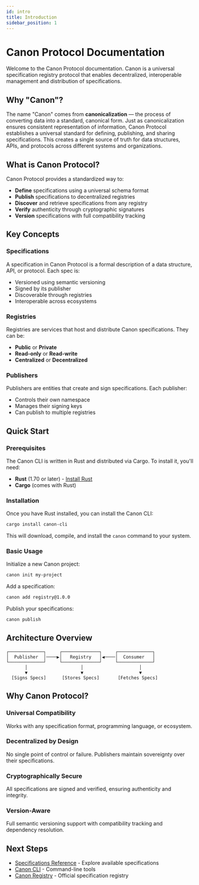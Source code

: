 ```yaml
---
id: intro
title: Introduction
sidebar_position: 1
---
```


# Canon Protocol Documentation

Welcome to the Canon Protocol documentation. Canon is a universal specification registry protocol that enables decentralized, interoperable management and distribution of specifications.

## Why "Canon"?

The name "Canon" comes from **canonicalization** — the process of converting data into a standard, canonical form. Just as canonicalization ensures consistent representation of information, Canon Protocol establishes a universal standard for defining, publishing, and sharing specifications. This creates a single source of truth for data structures, APIs, and protocols across different systems and organizations.

## What is Canon Protocol?

Canon Protocol provides a standardized way to:

- **Define** specifications using a universal schema format
- **Publish** specifications to decentralized registries
- **Discover** and retrieve specifications from any registry
- **Verify** authenticity through cryptographic signatures
- **Version** specifications with full compatibility tracking

## Key Concepts

### Specifications
A specification in Canon Protocol is a formal description of a data structure, API, or protocol. Each spec is:
- Versioned using semantic versioning
- Signed by its publisher
- Discoverable through registries
- Interoperable across ecosystems

### Registries
Registries are services that host and distribute Canon specifications. They can be:
- **Public** or **Private**
- **Read-only** or **Read-write**
- **Centralized** or **Decentralized**

### Publishers
Publishers are entities that create and sign specifications. Each publisher:
- Controls their own namespace
- Manages their signing keys
- Can publish to multiple registries

## Quick Start

### Prerequisites

The Canon CLI is written in Rust and distributed via Cargo. To install it, you'll need:

- **Rust** (1.70 or later) - [Install Rust](https://rustup.rs/)
- **Cargo** (comes with Rust)

### Installation

Once you have Rust installed, you can install the Canon CLI:

```bash
cargo install canon-cli
```

This will download, compile, and install the `canon` command to your system.

### Basic Usage

Initialize a new Canon project:

```bash
canon init my-project
```

Add a specification:

```bash
canon add registry@1.0.0
```

Publish your specifications:

```bash
canon publish
```

## Architecture Overview

```
┌─────────────┐     ┌──────────────┐     ┌─────────────┐
│  Publisher  │────▶│   Registry   │◀────│  Consumer   │
└─────────────┘     └──────────────┘     └─────────────┘
       │                    │                     │
       ▼                    ▼                     ▼
  [Signs Specs]      [Stores Specs]       [Fetches Specs]
```

## Why Canon Protocol?

### Universal Compatibility
Works with any specification format, programming language, or ecosystem.

### Decentralized by Design
No single point of control or failure. Publishers maintain sovereignty over their specifications.

### Cryptographically Secure
All specifications are signed and verified, ensuring authenticity and integrity.

### Version-Aware
Full semantic versioning support with compatibility tracking and dependency resolution.

## Next Steps

- [Specifications Reference](specifications/) - Explore available specifications
- [Canon CLI](https://github.com/canon-protocol/canon-cli) - Command-line tools
- [Canon Registry](https://github.com/canon-protocol/canon) - Official specification registry